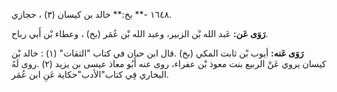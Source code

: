 ١٦٤٨ -** بخ:** خالد بن كيسان (٣) ، حجازي.

**رَوَى عَن:** عَبد الله بْن الزبير، وعبد الله بْن عُمَر (بخ) ، وعطاء بْن أَبي رباح.

**رَوَى عَنه:** أيوب بْن ثابت المكي (بخ) .قال ابن حبان في كتاب "الثقات" (١) : خالد بْن كيسان يروي عَنْ الربيع بنت معوذ بْن عفراء، روى عنه أَبُو معاذ عيسى بن يزيد (٢) .روى لَهُ البخاري فِي كتاب"الأدب"حكاية عَنِ ابن عُمَر.